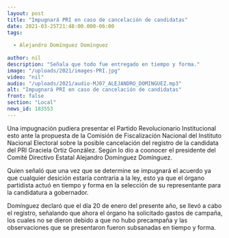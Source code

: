 ```yaml
---
layout: post
title: "Impugnará PRI en caso de cancelación de candidatas"
date: 2021-03-25T21:48:00.000-06:00
tags:
  
  - Alejandro Domínguez Domínguez
  
author: nil
description: "Señala que todo fue entregado en tiempo y forma."
image: "/uploads/2021/images-PRI.jpg"
video: "nil"
audio: "/uploads/2021/audio-MJ07_ALEJANDRO_DOMINGUEZ.mp3"
alt: "Impugnará PRI en caso de cancelación de candidatas"
front: false
section: "Local"
news_id: 183553
---
```


Una impugnación pudiera presentar el Partido Revolucionario Institucional esto ante la propuesta de la Comisión de Fiscalización Nacional del Instituto Nacional Electoral sobre la posible cancelación del registro de la candidata del PRI Graciela Ortiz González. Según lo dio a coonocer el presidente del Comité Directivo Estatal Alejandro Domínguez Domínguez.

Quien señaló que una vez que se determine se impugnará el acuerdo ya que cualquier desición estaría contraria a la ley, esto ya que el órgano partidista actuó en tiempo y forma en la selección de su representante para la candidatura a gobernador.

Domínguez declaró que el día 20 de enero del presente año, se llevó a cabo el registro, señalando que ahora el órgano ha solicitado gastos de campaña, los cuales no se dieron debido a que no hubo precampaña y las observaciones que se presentaron fueron subsanadas en tiempo y forma.
